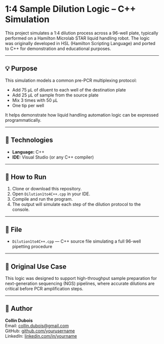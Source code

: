 # 1:4 Sample Dilution Logic – C++ Simulation

This project simulates a 1:4 dilution process across a 96-well plate, typically performed on a Hamilton Microlab STAR liquid handling robot. The logic was originally developed in HSL (Hamilton Scripting Language) and ported to C++ for demonstration and educational purposes.

---

## 💡 Purpose

This simulation models a common pre-PCR multiplexing protocol:
- Add 75 µL of diluent to each well of the destination plate
- Add 25 µL of sample from the source plate
- Mix 3 times with 50 µL
- One tip per well

It helps demonstrate how liquid handling automation logic can be expressed programmatically.

---

## 🧪 Technologies

- **Language:** C++
- **IDE:** Visual Studio (or any C++ compiler)

---

## 🚀 How to Run

1. Clone or download this repository.
2. Open `Dilution1to4C++.cpp` in your IDE.
3. Compile and run the program.
4. The output will simulate each step of the dilution protocol to the console.

---

## 📄 File

- `Dilution1to4C++.cpp` — C++ source file simulating a full 96-well pipetting procedure

---

## 🧬 Original Use Case

This logic was designed to support high-throughput sample preparation for next-generation sequencing (NGS) pipelines, where accurate dilutions are critical before PCR amplification steps.

---

## 👤 Author

**Collin Dubois**  
Email: collin.dubois@gmail.com  
GitHub: [github.com/yourusername](https://github.com/yourusername)  
LinkedIn: [linkedin.com/in/yourname](https://www.linkedin.com/in/yourname)

